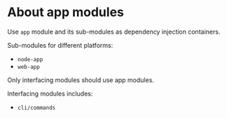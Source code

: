 # About app modules

Use `app` module and its sub-modules as dependency injection containers.

Sub-modules for different platforms:

- `node-app`
- `web-app`

Only interfacing modules should use app modules.

Interfacing modules includes:

- `cli/commands`
